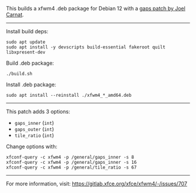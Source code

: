 This builds a xfwm4 .deb package for Debian 12 with a [gaps patch by Joel Carnat](https://gitlab.xfce.org/xfce/xfwm4/-/issues/707).

---

Install build deps:
```
sudo apt update
sudo apt install -y devscripts build-essential fakeroot quilt libxpresent-dev
```

Build .deb package:
```
./build.sh
```

Install .deb package:
```
sudo apt install --reinstall ./xfwm4_*_amd64.deb
```

---

This patch adds 3 options:
  - `gaps_inner` (`int`)
  - `gaps_outer` (`int`)
  - `tile_ratio` (`int`)

Change options with:
```
xfconf-query -c xfwm4 -p /general/gaps_inner -s 8
xfconf-query -c xfwm4 -p /general/gaps_inner -s 16
xfconf-query -c xfwm4 -p /general/tile_ratio -s 67
```

---

For more information, visit:
https://gitlab.xfce.org/xfce/xfwm4/-/issues/707
